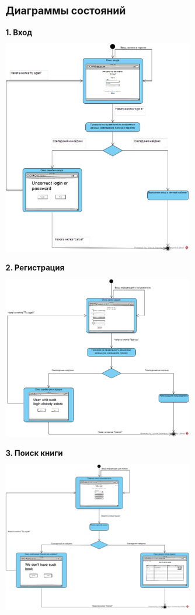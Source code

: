 # Диаграммы состояний
## 1. Вход
![](https://github.com/Mouzer1/Library/blob/master/docs/Диаграммы/State/StateSignIn.jpg)
## 2. Регистрация
![](https://github.com/Mouzer1/Library/blob/master/docs/Диаграммы/State/StateSignUp.jpg)
## 3. Поиск книги
![](https://github.com/Mouzer1/Library/blob/master/docs/Диаграммы/State/StateSearch.jpg)
